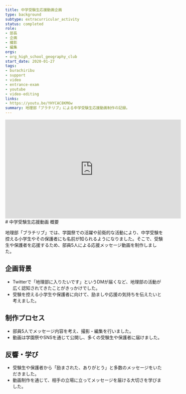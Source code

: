 ```yaml
---
title: 中学受験生応援動画企画
type: background
subtype: extracurricular_activity
status: completed
role:
- 部長
- 企画
- 撮影
- 編集
orgs:
- org_high_school_geography_club
start_date: 2020-01-27
tags:
- burachiribu
- support
- video
- entrance-exam
- youtube
- video-editing
links:
- https://youtu.be/YHYCAC8KM6w
summary: 地理部「ブラチリブ」による中学受験生応援動画制作の記録。
---
```


<iframe width="560" height="315" src="https://www.youtube.com/embed/YHYCAC8KM6w?si=hqapdEdHWpXst1hl" title="YouTube video player" frameborder="0" allow="accelerometer; autoplay; clipboard-write; encrypted-media; gyroscope; picture-in-picture; web-share" referrerpolicy="strict-origin-when-cross-origin" allowfullscreen></iframe>
# 中学受験生応援動画 概要

地理部「ブラチリブ」では、学園祭での活躍や前衛的な活動により、中学受験を控える小学生やその保護者にも名前が知られるようになりました。そこで、受験生や保護者を応援するため、部員5人による応援メッセージ動画を制作しました。

## 企画背景

- Twitterで「地理部に入りたいです」というDMが届くなど、地理部の活動が広く認知されてきたことがきっかけでした。
- 受験を控える小学生や保護者に向けて、励ましや応援の気持ちを伝えたいと考えました。

## 制作プロセス

- 部員5人でメッセージ内容を考え、撮影・編集を行いました。
- 動画は学園祭やSNSを通じて公開し、多くの受験生や保護者に届けました。

## 反響・学び

- 受験生や保護者から「励まされた、ありがとう」と多数のメッセージをいただきました。
- 動画制作を通じて、相手の立場に立ってメッセージを届ける大切さを学びました。 
